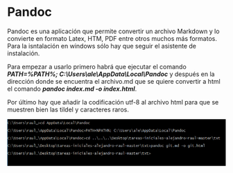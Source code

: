 # Pandoc

Pandoc es una aplicación que permite convertir un archivo Markdown y lo convierte en formato Latex, HTM, PDF entre otros muchos más formatos. Para la isntalación en windows sólo hay que seguir el asistente de instalación.

Para empezar a usarlo primero habrá que ejecutar el comando **_PATH=%PATH%; C:\Users\ale\AppData\Local\Pandoc_** y después en la dirección donde se encuentra el archivo.md que se quiere convertir a html el comando **_pandoc index.md -o index.html_**.

Por último hay que añadir la codificación utf-8 al archivo html para que se muestren bien las tildel y caracteres raros.

![gitbook editor](images/pandoc.PNG)
